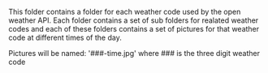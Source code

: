 This folder contains a folder for each weather code used by the open weather API. Each folder contains a set of sub folders for realated weather codes and each of these folders contains a set of pictures for that weather code at different times of the day.

Pictures will be named: '###-time.jpg' where ### is the three digit weather code